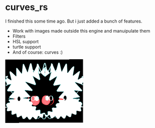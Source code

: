 # curves_rs

I finished this some time ago. But i just added a bunch of features.

- Work with images made outside this engine and manuipulate them
- Filters
- HSL support
- turtle support	
- And of course: curves :)

![Corro](./corro.png)
